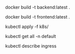  docker build -t backend:latest .
 
 docker build -t frontend:latest .


 kubectl apply -f k8s/

 kubectl get all -n default
 
 kubectl describe ingress
